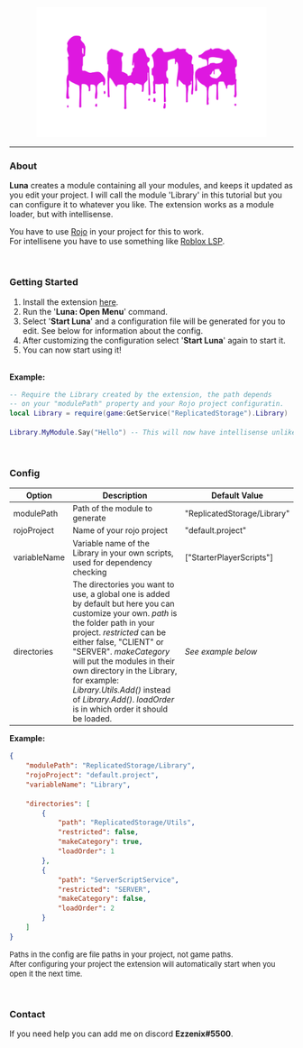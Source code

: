 <div align="center">
	<img src="assets/Luna.png" alt="Luna" height="230">
</div>

<hr />

### About
**Luna** creates a module containing all your modules, and keeps it updated as you edit your project. I will call the module 'Library' in this tutorial but you can configure it to whatever you like. The extension works as a module loader, but with intellisense.

You have to use [Rojo](https://rojo.space/) in your project for this to work.\
For intellisene you have to use something like [Roblox LSP](https://github.com/NightrainsRbx/RobloxLsp).

&nbsp;

### Getting Started

1. Install the extension [here](https://marketplace.visualstudio.com/items?itemName=Ezzenix.luna-roblox).
2. Run the '**Luna: Open Menu**' command.
3. Select '**Start Luna**' and a configuration file will be generated for you to edit. See below for information about the config.
4. After customizing the configuration select '**Start Luna**' again to start it.
5. You can now start using it!

\
**Example:**

```lua
-- Require the Library created by the extension, the path depends
-- on your "modulePath" property and your Rojo project configuratin.
local Library = require(game:GetService("ReplicatedStorage").Library)

Library.MyModule.Say("Hello") -- This will now have intellisense unlike normal module loaders.
```

&nbsp;

### Config
|Option|Description|Default Value|
|-|-|-|
|modulePath|Path of the module to generate|"ReplicatedStorage/Library"|
|rojoProject|Name of your rojo project|"default.project"|
|variableName|Variable name of the Library in your own scripts, used for dependency checking|["StarterPlayerScripts"]|
|directories|The directories you want to use, a global one is added by default but here you can customize your own. *path* is the folder path in your project. *restricted* can be either false, "CLIENT" or "SERVER". *makeCategory* will put the modules in their own directory in the Library, for example: *Library.Utils.Add()* instead of *Library.Add()*. *loadOrder* is in which order it should be loaded.|*See example below*|

**Example:**
```json
{
	"modulePath": "ReplicatedStorage/Library",
	"rojoProject": "default.project",
	"variableName": "Library",

	"directories": [
		{
			"path": "ReplicatedStorage/Utils",
			"restricted": false,
			"makeCategory": true,
			"loadOrder": 1
		},
		{
			"path": "ServerScriptService",
			"restricted": "SERVER",
			"makeCategory": false,
			"loadOrder": 2
		}
	]
}
```

<font size=2>Paths in the config are file paths in your project, not game paths.\
After configuring your project the extension will automatically start when you open it the next time.</font>

&nbsp;

### Contact
If you need help you can add me on discord **Ezzenix#5500**.